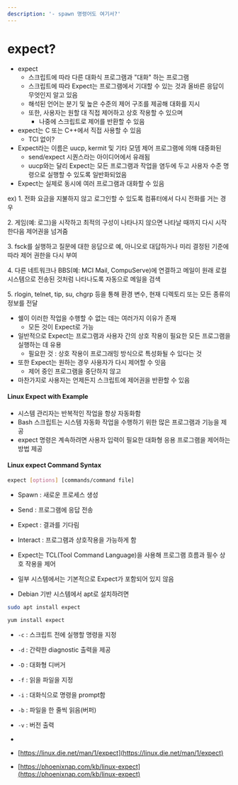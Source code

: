 ```yaml
---
description: '- spawn 명령어도 여기서?'
---
```


# expect?

* expect
  * 스크립트에 따라 다른 대화식 프로그램과 "대화" 하는 프로그램&#x20;
  * 스크립트에 따라 Expect는 프로그램에서 기대할 수 있는 것과 올바른 응답이 무엇인지 알고 있음&#x20;
  * 해석된 언어는 분기 및 높은 수준의 제어 구조를 제공해 대화를 지시&#x20;
  * 또한, 사용자는 원할 대 직접 제어하고 상호 작용할 수 있으며&#x20;
    * 나중에 스크립트로 제어를 반환할 수 있음&#x20;
* expect는 C 또는 C++에서 직접 사용할 수 있음&#x20;
  * TCl 없이?
* Expect라는 이름은 uucp, kermit 및 기타 모뎀 제어 프로그램에 의해 대중화된&#x20;
  * send/expect 시퀀스라는 아이디어에서 유래됨&#x20;
  * uucp와는 달리 Expect는 모든 프로그램과 작업을 염두에 두고 사용자 수준 명령으로 실행할 수 있도록 일반화되었음&#x20;
* Expect는 실제로 동시에 여러 프로그램과 대화할 수 있음&#x20;

ex) 1. 전화 요금을 지불하지 않고 로그인할 수 있도록 컴퓨터에서 다시 전화를 거는 경우&#x20;

2\. 게임(예: 로그)을 시작하고 최적의 구성이 나타나지 않으면 나타날 때까지 다시 시작한다음 제어권을 넘겨줌&#x20;

3\. fsck를 실행하고 질문에 대한 응답으로 예, 아니오로 대답하거나 미리 결정된 기준에 따라 제어 권한을 다시 부여&#x20;

4\. 다른 네트워크나 BBS(예: MCI Mail, CompuServe)에 연결하고 메일이 원래 로컬 시스템으로 전송된 것처럼 나타나도록 자동으로 메일을 검색&#x20;

5\. rlogin, telnet, tip, su, chgrp 등을 통해 환경 변수, 현재 디렉토리 또는 모든 종류의 정보를 전달&#x20;



* 쉘이 이러한 작업을 수행할 수 없는 데는 여러가지 이유가 존재&#x20;
  * 모든 것이 Expect로 가능&#x20;
* 일반적으로 Expect는 프로그램과 사용자 간의 상호 작용이 필요한 모든 프로그램을 실행하는 데 유용&#x20;
  * 필요한 것 : 상호 작용이 프로그래밍 방식으로 특성화될 수 있다는 것&#x20;
* 또한 Expect는 원하는 경우 사용자가 다시 제어할 수 잇음&#x20;
  * 제어 중인 프로그램을 중단하지 않고&#x20;
* 마찬가지로 사용자는 언제든지 스크립트에 제어권을 반환할 수 있음&#x20;

#### Linux Expect with Example

* 시스템 관리자는 반복적인 작업을 항상 자동화함&#x20;
* Bash 스크립트는 시스템 자동화 작업을 수행하기 위한 많은 프로그램과 기능을 제공&#x20;
* expect 명령은 계속하려면 사용자 입력이 필요한 대화형 응용 프로그램을 제어하는 방법 제공&#x20;

#### Linux expect Command Syntax&#x20;

```bash
expect [options] [commands/command file]
```



* Spawn : 새로운 프로세스 생성&#x20;
* Send : 프로그램에 응답 전송&#x20;
* Expect : 결과를 기다림&#x20;
* Interact : 프로그램과 상호작용을 가능하게 함&#x20;



* Expect는 TCL(Tool Command Language)을 사용해 프로그램 흐름과 필수 상호 작용을 제어&#x20;
* 일부 시스템에서는 기본적으로 Expect가 포함되어 있지 않음&#x20;
* Debian 기반 시스템에서 apt로 설치하려면&#x20;

```bash
sudo apt install expect
```

```bash
yum install expect 
```

* `-c` : 스크립트 전에 실행할 명령을 지정
* `-d` : 간략한 diagnostic 출력을 제공&#x20;
* `-D` : 대화형 디버거
* `-f` : 읽을 파일을 지정&#x20;
* `-i` : 대화식으로 명령을 prompt함&#x20;
* `-b` : 파일을 한 줄씩 읽음(버퍼)
* `-v` : 버전 출력&#x20;
*







* [https://linux.die.net/man/1/expect](https://linux.die.net/man/1/expect)
* [https://phoenixnap.com/kb/linux-expect](https://phoenixnap.com/kb/linux-expect)
